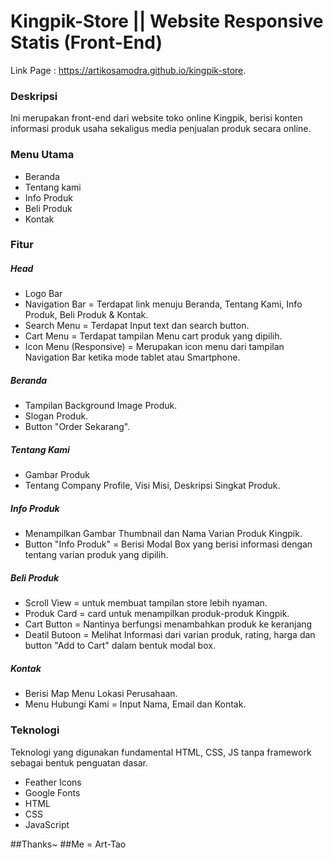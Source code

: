 # Kingpik-Store || Website Responsive Statis (Front-End)

Link Page : https://artikosamodra.github.io/kingpik-store.

### Deskripsi
Ini merupakan front-end dari website toko online Kingpik, berisi konten informasi produk usaha sekaligus media penjualan produk secara online.

### Menu Utama
- Beranda
- Tentang kami
- Info Produk
- Beli Produk
- Kontak

### Fitur
##### Head
- Logo Bar
- Navigation Bar = Terdapat link menuju Beranda, Tentang Kami, Info Produk, Beli Produk & Kontak.
- Search Menu = Terdapat Input text dan search button.
- Cart Menu = Terdapat tampilan Menu cart produk yang dipilih.
- Icon Menu (Responsive) = Merupakan icon menu dari tampilan Navigation Bar ketika mode tablet atau Smartphone.
  
##### Beranda
- Tampilan Background Image Produk.
- Slogan Produk.
- Button "Order Sekarang".

##### Tentang Kami
- Gambar Produk
- Tentang Company Profile, Visi Misi, Deskripsi Singkat Produk.

##### Info Produk
- Menampilkan Gambar Thumbnail dan Nama Varian Produk Kingpik.
- Button "Info Produk" = Berisi Modal Box yang berisi informasi dengan tentang varian produk yang dipilih.

##### Beli Produk
- Scroll View = untuk membuat tampilan store lebih nyaman.
- Produk Card = card untuk menampilkan produk-produk Kingpik.
- Cart Button = Nantinya berfungsi menambahkan produk ke keranjang
- Deatil Butoon = Melihat Informasi dari varian produk, rating, harga dan button "Add to Cart" dalam bentuk modal box.

##### Kontak
- Berisi Map Menu Lokasi Perusahaan.
- Menu Hubungi Kami = Input Nama, Email dan Kontak.

### Teknologi
Teknologi yang digunakan fundamental HTML, CSS, JS tanpa framework sebagai bentuk penguatan dasar.
- Feather Icons
- Google Fonts
- HTML
- CSS
- JavaScript

##Thanks~
##Me = Art-Tao






